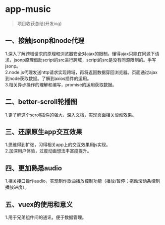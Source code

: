 # app-music

> 项目收获总结(开发ing)

## 一、接触jsonp和node代理<br>
1.深入了解跨域请求的原理和浏览器安全对ajax的限制。懂得ajax只能在同源下请求，jsonp原理借助script的src进行跨域，script的src是没有同源限制的。手写jsonp。<br>
2.node.js代理发送http请求实现跨域，再将返回数据穿回浏览器。页面通过ajax到node获取数据。了解到axios插件的运用。<br>
3.相关异步操作的理解和编写，promise的运用获取数据。<br>

## 二、better-scroll轮播图<br>
1.更了解这个scroll插件的强大，深入文档，实现页面相关滚动效果。<br>

## 三、还原原生app交互效果<br>
1.思维得到扩张，习得相关app上的交互效果用js实现。<br>
2.加深用户体验，过度动画想法丰富度提升。<br>

## 四、更加熟悉audio<br>
1.相关接口操作audio，实现制作歌曲播放控制功能（播放/暂停；拖动滚动条控制播放进度）。<br>

## 五、vuex的使用和意义<br>
1.用于兄弟组件间的通讯，便于数据管理。<br>
